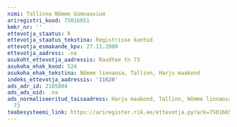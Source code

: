 ```yaml
---
nimi: Tallinna Nõmme Gümnaasium
ariregistri_kood: 75016651
kmkr_nr: ''
ettevotja_staatus: R
ettevotja_staatus_tekstina: Registrisse kantud
ettevotja_esmakande_kpv: 27.11.2000
ettevotja_aadress: .na
asukoht_ettevotja_aadressis: Raudtee tn 73
asukoha_ehak_kood: 524
asukoha_ehak_tekstina: Nõmme linnaosa, Tallinn, Harju maakond
indeks_ettevotja_aadressis: '11620'
ads_adr_id: 2105804
ads_ads_oid: .na
ads_normaliseeritud_taisaadress: Harju maakond, Tallinn, Nõmme linnaosa, Raudtee tn
  73
teabesysteemi_link: https://ariregister.rik.ee/ettevotja.py?ark=75016651&ref=rekvisiidid
---
```

